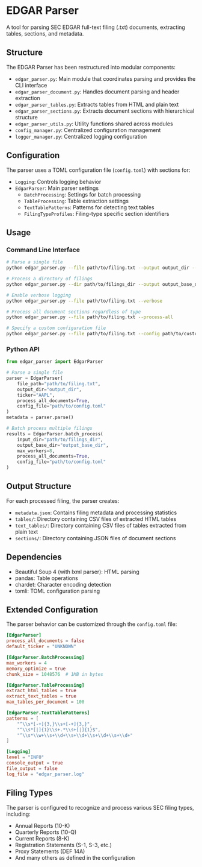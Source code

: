 # EDGAR Parser

A tool for parsing SEC EDGAR full-text filing (.txt) documents, extracting tables, sections, and metadata.

## Structure

The EDGAR Parser has been restructured into modular components:

- `edgar_parser.py`: Main module that coordinates parsing and provides the CLI interface
- `edgar_parser_document.py`: Handles document parsing and header extraction
- `edgar_parser_tables.py`: Extracts tables from HTML and plain text
- `edgar_parser_sections.py`: Extracts document sections with hierarchical structure
- `edgar_parser_utils.py`: Utility functions shared across modules
- `config_manager.py`: Centralized configuration management
- `logger_manager.py`: Centralized logging configuration

## Configuration

The parser uses a TOML configuration file (`config.toml`) with sections for:

- `Logging`: Controls logging behavior
- `EdgarParser`: Main parser settings
  - `BatchProcessing`: Settings for batch processing
  - `TableProcessing`: Table extraction settings
  - `TextTablePatterns`: Patterns for detecting text tables
  - `FilingTypeProfiles`: Filing-type specific section identifiers

## Usage

### Command Line Interface

```bash
# Parse a single file
python edgar_parser.py --file path/to/filing.txt --output output_dir --ticker AAPL

# Process a directory of filings
python edgar_parser.py --dir path/to/filings_dir --output output_base_dir --workers 8

# Enable verbose logging
python edgar_parser.py --file path/to/filing.txt --verbose

# Process all document sections regardless of type
python edgar_parser.py --file path/to/filing.txt --process-all

# Specify a custom configuration file
python edgar_parser.py --file path/to/filing.txt --config path/to/custom_config.toml
```

### Python API

```python
from edgar_parser import EdgarParser

# Parse a single file
parser = EdgarParser(
    file_path="path/to/filing.txt", 
    output_dir="output_dir", 
    ticker="AAPL",
    process_all_documents=True,
    config_file="path/to/config.toml"
)
metadata = parser.parse()

# Batch process multiple filings
results = EdgarParser.batch_process(
    input_dir="path/to/filings_dir",
    output_base_dir="output_base_dir",
    max_workers=8,
    process_all_documents=True,
    config_file="path/to/config.toml"
)
```

## Output Structure

For each processed filing, the parser creates:

- `metadata.json`: Contains filing metadata and processing statistics
- `tables/`: Directory containing CSV files of extracted HTML tables
- `text_tables/`: Directory containing CSV files of tables extracted from plain text
- `sections/`: Directory containing JSON files of document sections

## Dependencies

- Beautiful Soup 4 (with lxml parser): HTML parsing
- pandas: Table operations
- chardet: Character encoding detection
- tomli: TOML configuration parsing

## Extended Configuration

The parser behavior can be customized through the `config.toml` file:

```toml
[EdgarParser]
process_all_documents = false
default_ticker = "UNKNOWN"

[EdgarParser.BatchProcessing]
max_workers = 4
memory_optimize = true
chunk_size = 1048576  # 1MB in bytes

[EdgarParser.TableProcessing]
extract_html_tables = true
extract_text_tables = true
max_tables_per_document = 100

[EdgarParser.TextTablePatterns]
patterns = [
    "^\\s*[-+]{3,}\\s+[-+]{3,}",
    "^\\s*[|]{1}\\s+.*\\s+[|]{1}$",
    "^\\s*\\w+\\s+\\d+\\s+\\d+\\s+\\d+\\s+\\d+"
]

[Logging]
level = "INFO"
console_output = true
file_output = false
log_file = "edgar_parser.log"
```

## Filing Types

The parser is configured to recognize and process various SEC filing types, including:
- Annual Reports (10-K)
- Quarterly Reports (10-Q)
- Current Reports (8-K)
- Registration Statements (S-1, S-3, etc.)
- Proxy Statements (DEF 14A)
- And many others as defined in the configuration
